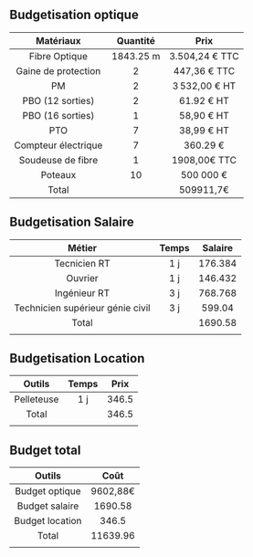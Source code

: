 ## Budgetisation optique

|      Matériaux      | Quantité  |      Prix      |
| :-----------------: | :-------: | :------------: |
|    Fibre Optique    | 1843.25 m | 3.504,24 € TTC |
| Gaine de protection |     2     |  447,36 € TTC  |
|         PM          |     2     | 3 532,00 € HT  |
|  PBO (12 sorties)   |     2     |   61.92 € HT   |
|  PBO (16 sorties)   |     1     |   58,90 € HT   |
|         PTO         |     7     |   38,99 € HT   |
| Compteur électrique |     7     |    360.29 €    |
|  Soudeuse de fibre  |     1     |  1908,00€ TTC  |
|       Poteaux       |    10     |   500 000 €    |
|        Total        |           |   509911,7€    |

## Budgetisation Salaire

|              Métier              | Temps | Salaire |
| :------------------------------: | :---: | :-----: |
|           Tecnicien RT           |  1 j  | 176.384 |
|             Ouvrier              |  1 j  | 146.432 |
|           Ingénieur RT           |  3 j  | 768.768 |
| Technicien supérieur génie civil |  3 j  | 599.04  |
|              Total               |       | 1690.58 |
|                                  |       |         |

## Budgetisation Location

|   Outils   | Temps | Prix  |
| :--------: | :---: | :---: |
| Pelleteuse |  1 j  | 346.5 |
|   Total    |       | 346.5 |
|            |       |       |

## Budget total

|     Outils      |   Coût   |
| :-------------: | :------: |
| Budget optique  | 9602,88€ |
| Budget salaire  | 1690.58  |
| Budget location |  346.5   |
|      Total      | 11639.96 |
|                 |          |
